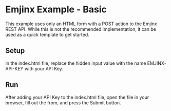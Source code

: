 # Emjinx Example - Basic

This example uses only an HTML form with a POST action to the Emjinx REST API. While this is not the recommended implementation, it can be used as a quick template to get started.

## Setup

In the index.html file, replace the hidden input value with the name EMJINX-API-KEY with your API Key.

## Run

After adding your API Key to the index.html file, open the file in your browser, fill out the from, and press the Submit button.
